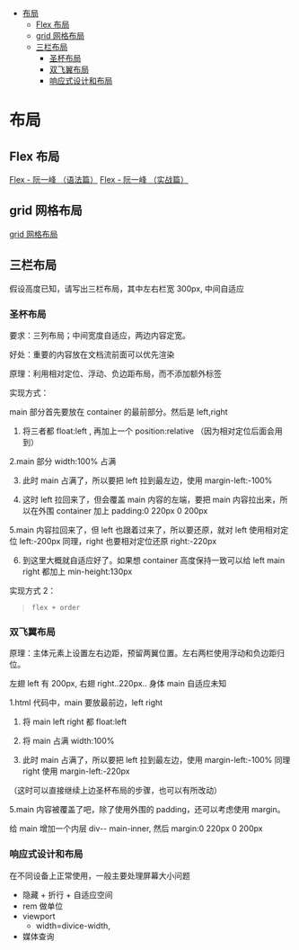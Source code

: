 <!-- TOC -->

- [布局](#布局)
  - [Flex 布局](#flex-布局)
  - [grid 网格布局](#grid-网格布局)
  - [三栏布局](#三栏布局)
    - [圣杯布局](#圣杯布局)
    - [双飞翼布局](#双飞翼布局)
    - [响应式设计和布局](#响应式设计和布局)

<!-- /TOC -->

# 布局

## Flex 布局

[Flex - 阮一峰 （语法篇）](http://www.ruanyifeng.com/blog/2015/07/flex-grammar.html)
[Flex - 阮一峰 （实战篇）](http://www.ruanyifeng.com/blog/2015/07/flex-examples.html)

## grid 网格布局

[grid 网格布局](https://www.imooc.com/article/28513)

## 三栏布局

假设高度已知，请写出三栏布局，其中左右栏宽 300px, 中间自适应

### 圣杯布局

要求：三列布局；中间宽度自适应，两边内容定宽。

好处：重要的内容放在文档流前面可以优先渲染

原理：利用相对定位、浮动、负边距布局，而不添加额外标签

实现方式：

main 部分首先要放在 container 的最前部分。然后是 left,right

1. 将三者都 float:left , 再加上一个 position:relative （因为相对定位后面会用到）

2.main 部分 width:100% 占满

3. 此时 main 占满了，所以要把 left 拉到最左边，使用 margin-left:-100%

4. 这时 left 拉回来了，但会覆盖 main 内容的左端，要把 main 内容拉出来，所以在外围 container 加上 padding:0 220px 0 200px

5.main 内容拉回来了，但 left 也跟着过来了，所以要还原，就对 left 使用相对定位 left:-200px 同理，right 也要相对定位还原 right:-220px

6. 到这里大概就自适应好了。如果想 container 高度保持一致可以给 left main right 都加上 min-height:130px

实现方式 2：

> `flex + order`

### 双飞翼布局

原理：主体元素上设置左右边距，预留两翼位置。左右两栏使用浮动和负边距归位。

左翅 left 有 200px, 右翅 right..220px.. 身体 main 自适应未知

1.html 代码中，main 要放最前边，left right

1. 将 main left right 都 float:left

2. 将 main 占满 width:100%

3. 此时 main 占满了，所以要把 left 拉到最左边，使用 margin-left:-100% 同理 right 使用 margin-left:-220px

（这时可以直接继续上边圣杯布局的步骤，也可以有所改动）

5.main 内容被覆盖了吧，除了使用外围的 padding，还可以考虑使用 margin。

给 main 增加一个内层 div-- main-inner, 然后 margin:0 220px 0 200px

### 响应式设计和布局

在不同设备上正常使用，一般主要处理屏幕大小问题

- 隐藏 + 折行 + 自适应空间
- rem 做单位
- viewport
  - width=divice-width,
- 媒体查询
